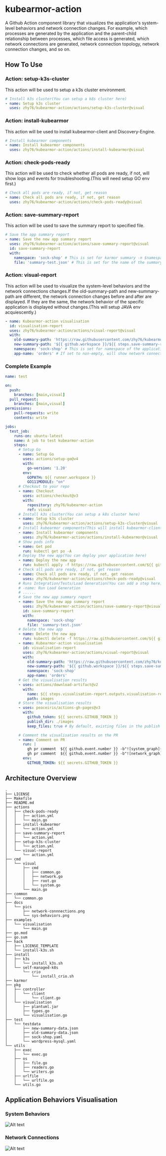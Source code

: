 # kubearmor-action
A Github Action component library that visualizes the application's system-level behaviors and network connection changes. For example, which processes are generated by the application and the parent-child relationship between processes, which file access is generated, which network connections are generated, network connection topology, network connection changes, and so on.

## How To Use
### Action: setup-k3s-cluster
This action will be used to setup a k3s cluster environment.
```yaml
# Install k3s cluster(You can setup a k8s cluster here)
- name: Setup k3s cluster
  uses: zhy76/kubearmor-action/actions/setup-k3s-cluster@visual
```
### Action: install-kubearmor
This action will be used to install kubearmor-client and Discovery-Engine.
```yaml
# Install kubearmor components
- name: Install kubearmor components
  uses: zhy76/kubearmor-action/actions/install-kubearmor@visual
```
### Action: check-pods-ready
This action will be used to check whether all pods are ready, if not, will show logs and events for troubleshooting.(This will need setup GO env first.)
```yaml
# Check all pods are ready, if not, get reason
- name: Check all pods are ready, if not, get reason
  uses: zhy76/kubearmor-action/actions/check-pods-ready@visual
```
### Action: save-summary-report
This action will be used to save the summary report to specified file.
```yaml
# Save the app summary report
- name: Save the new app summary report
  uses: zhy76/kubearmor-action/actions/save-summary-report@visual
  id: save-summary-report
  with:
    namespace: 'sock-shop' # This is set for karmor summary -n $namespace command.(This must be set.)
    file: 'summary-test.json' # This is set for the name of the summary report file.(If not set, the default value is summary.json.)
```
### Action: visual-report
This action will be used to visualize the system-level behaviors and the network connections changes.If the old-summary-path and new-summary-path are different, the network connection changes before and after are displayed. If they are the same, the network behavior of the specific application is displayed without changes.(This will setup JAVA env acquiescently.)
```yaml
- name: Kubearmor-action visualisation
  id: visualisation-report
  uses: zhy76/kubearmor-action/actions/visual-report@visual
  with:
    old-summary-path: 'https://raw.githubusercontent.com/zhy76/kubearmor-action/dev/test/testdata/old-summary-data.json' # This is set for old-summary-path, this can be set remote URL or local file path.(This must be set.)
    new-summary-path: '${{ github.workspace }}/${{ steps.save-summary-report.outputs.summary-report-file }}' # This is set for new-summary-path, this can be set remote URL or local file path.(This must be set.)
    namespace: 'sock-shop' # This is set for namespace of the application.(This must be set.)
    app-name: 'orders' # If set to non-empty, will show network connections of the pod containing the specified name. If not set or set none will show network connections of all pods.
```
### Complete Example
```yaml
name: test

on:
  push:
    branches: [main,visual]
  pull_request:
    branches: [main,visual]
permissions:
    pull-requests: write
    contents: write

jobs:
  test_job:
    runs-on: ubuntu-latest
    name: A job to test kubearmor-action
    steps:
      # Setup Go
      - name: Setup Go
        uses: actions/setup-go@v4
        with:
          go-version: '1.20'
        env:
          GOPATH: ${{ runner.workspace }}
          GO111MODULE: "on"
      # Checkout to your repo
      - name: Checkout
        uses: actions/checkout@v3
        with:
          repository: zhy76/kubearmor-action
          ref: visual
      # Install k3s cluster(You can setup a k8s cluster here)
      - name: Setup k3s cluster
        uses: zhy76/kubearmor-action/actions/setup-k3s-cluster@visual
      # Install kubearmor components(This will install kubearmor-client and Discovery-Engine)
      - name: Install kubearmor components
        uses: zhy76/kubearmor-action/actions/install-kubearmor@visual
      # Show pods info
      - name: Get pod
        run: kubectl get po -A
      # Deploy the new app(You can deploy your application here)
      - name: Deploy the new app
        run: kubectl apply -f https://raw.githubusercontent.com/${{ github.repository }}/${{ github.event.head_commit.id }}/test/testdata/sock-shop.yaml
      # Check all pods are ready, if not, get reason
      - name: Check all pods are ready, if not, get reason
        uses: zhy76/kubearmor-action/actions/check-pods-ready@visual
      # Runs Integration/Tests/Load Generation(You can add a step here)
      # -name: Run Load Generation
      # ......
      # Save the new app summary report
      - name: Save the new app summary report
        uses: zhy76/kubearmor-action/actions/save-summary-report@visual
        id: save-summary-report
        with:
          namespace: 'sock-shop'
          file: 'summary-test.json'
      # Delete the new app
      - name: Delete the new app
        run: kubectl delete -f https://raw.githubusercontent.com/${{ github.repository }}/${{ github.event.head_commit.id }}/test/testdata/sock-shop.yaml
      - name: Kubearmor-action visualisation
        id: visualisation-report
        uses: zhy76/kubearmor-action/actions/visual-report@visual
        with:
          old-summary-path: 'https://raw.githubusercontent.com/zhy76/kubearmor-action/dev/test/testdata/old-summary-data.json'
          new-summary-path: '${{ github.workspace }}/${{ steps.save-summary-report.outputs.summary-report-file }}'
          namespace: 'sock-shop'
          app-name: 'orders'
      # Get the visualisation results
      - uses: actions/download-artifact@v2
        with:
          name: ${{ steps.visualisation-report.outputs.visualisation-results-artifact }}
          path: images
      # Store the visualisation results
      - uses: peaceiris/actions-gh-pages@v3
        with:
          github_token: ${{ secrets.GITHUB_TOKEN }}
          publish_dir: ./images
          keep_files: true # By default, existing files in the publish branch (or only in destination_dir if given) will be removed. If you want the action to add new files but leave existing ones untouched, set the optional parameter keep_files to true.

      # Comment the visualisation results on the PR
      - name: Comment on PR
        run: |
          gh pr comment  ${{ github.event.number }} -b"![system_graph](https://raw.githubusercontent.com/${{ github.repository }}/gh-pages/${{ steps.visualisation-report.outputs.sys-visualisation-image }})"
          gh pr comment  ${{ github.event.number }} -b"![network_graph](https://raw.githubusercontent.com/${{ github.repository }}/gh-pages/${{ steps.visualisation-report.outputs.network-visualisation-image }})"
        env:
          GITHUB_TOKEN: ${{ secrets.GITHUB_TOKEN }}
```
## Architecture Overview
```Shell
.
├── LICENSE
├── Makefile
├── README.md
├── actions
│   ├── check-pods-ready
│   │   ├── action.yml
│   │   └── main.go
│   ├── install-kubearmor
│   │   └── action.yml
│   ├── save-summary-report
│   │   └── action.yml
│   ├── setup-k3s-cluster
│   │   └── action.yml
│   └── visual-report
│       └── action.yml
├── cmd
│   └── visual
│       ├── cmd
│       │   ├── common.go
│       │   ├── network.go
│       │   ├── root.go
│       │   └── system.go
│       └── main.go
├── common
│   └── common.go
├── docs
│   └── pics
│       ├── network-connnections.png
│       └── sys-behaviors.png
├── examples
│   └── visualisation
│       └── main.go
├── go.mod
├── go.sum
├── hack
│   ├── LICENSE_TEMPLATE
│   └── install-k3s.sh
├── install
│   ├── k3s
│   │   └── install_k3s.sh
│   └── self-managed-k8s
│       └── crio
│           └── install_crio.sh
├── karmor
├── pkg
│   ├── controller
│   │   └── client
│   │       └── client.go
│   └── visualisation
│       ├── plantuml.jar
│       ├── types.go
│       └── visualisation.go
├── test
│   └── testdata
│       ├── new-summary-data.json
│       ├── old-summary-data.json
│       ├── sock-shop.yaml
│       └── wordpress-mysql.yaml
└── utils
    ├── exec
    │   └── exec.go
    ├── os
    │   ├── file.go
    │   ├── readers.go
    │   └── writers.go
    ├── urlfile
    │   └── urlfile.go
    └── utils.go
```

## Application Behaviors Visualisation
### System Behaviors
![Alt text](docs/pics/sys-behaviors.png)
### Network Connections
![Alt text](docs/pics/network-connnections.png)